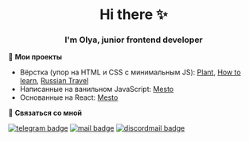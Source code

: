 <h1 align="center">Hi there ✨</h1>

<h3 align="center">I'm Olya, junior frontend developer</h3>

:pushpin: **Мои проекты**
- Вёрстка (упор на HTML и CSS с минимальным JS): [Plant](https://github.com/caseyaru/plant), [How to learn](https://github.com/caseyaru/how-to-learn),  [Russian Travel](https://github.com/caseyaru/russian-travel)
- Написанные на ванильном JavaScript: [Mesto](https://github.com/caseyaru/mesto)
- Основанные на React: [Mesto](https://github.com/caseyaru/react-mesto-auth)

:speech_balloon: **Связаться со мной**

<a href="https://t.me/keitsuare"><img src="https://img.shields.io/badge/Telegram-2CA5E0?style=for-the-badge&logo=telegram&logoColor=white" alt="telegram badge"/></a> 
<a href="mailto:turkevicholya@gmail.com"><img src="https://img.shields.io/badge/Gmail-D14836?style=for-the-badge&logo=gmail&logoColor=white" alt="mail badge"/></a> 
<a href="https://discordapp.com/users/563049913815007237/"><img src="https://img.shields.io/badge/Discord-%235865F2.svg?style=for-the-badge&logo=discord&logoColor=white" alt="discordmail badge"/></a>
